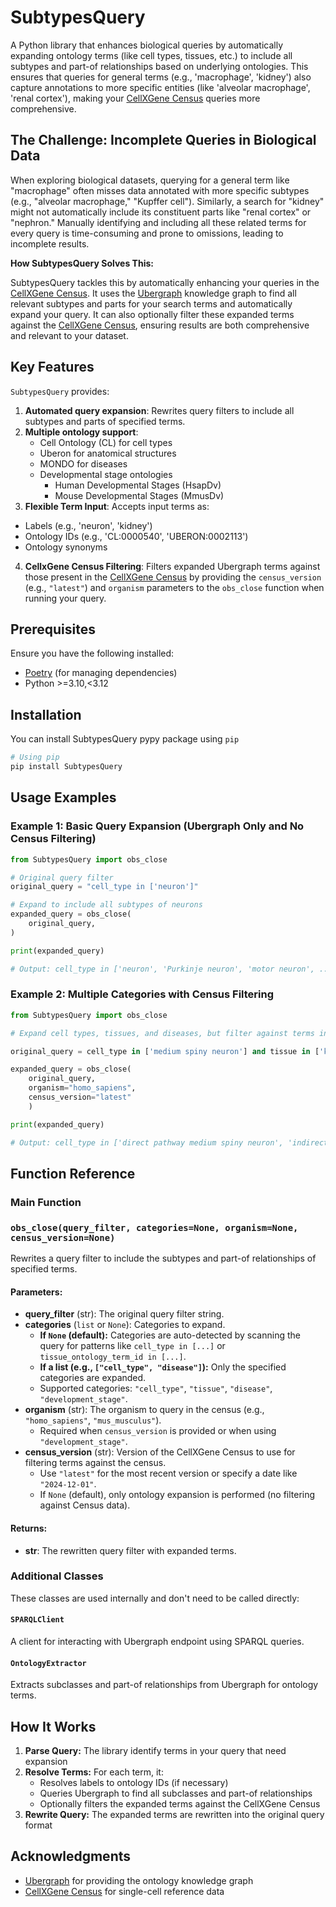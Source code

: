 # SubtypesQuery

A Python library that enhances biological queries by automatically expanding ontology terms (like cell types, tissues, etc.) to include all subtypes and part-of relationships based on underlying ontologies. This ensures that queries for general terms (e.g., 'macrophage', 'kidney') also capture annotations to more specific entities (like 'alveolar macrophage', 'renal cortex'), making your [CellXGene Census](https://chanzuckerberg.github.io/cellxgene-census/) queries more comprehensive.

## The Challenge: Incomplete Queries in Biological Data

When exploring biological datasets, querying for a general term like "macrophage" often misses data annotated with more specific subtypes (e.g., "alveolar macrophage," "Kupffer cell"). Similarly, a search for "kidney" might not automatically include its constituent parts like "renal cortex" or "nephron." Manually identifying and including all these related terms for every query is time-consuming and prone to omissions, leading to incomplete results.

**How SubtypesQuery Solves This:**

SubtypesQuery tackles this by automatically enhancing your queries in the [CellXGene Census](https://chanzuckerberg.github.io/cellxgene-census/). It uses the [Ubergraph](https://github.com/INCATools/ubergraph) knowledge graph to find all relevant subtypes and parts for your search terms and automatically expand your query.  It can also optionally filter these expanded terms against the [CellXGene Census](https://chanzuckerberg.github.io/cellxgene-census/), ensuring results are both comprehensive and relevant to your dataset.

## Key Features

`SubtypesQuery` provides:

1. **Automated query expansion**: Rewrites query filters to include all subtypes and parts of specified terms.
2. **Multiple ontology support**: 
   - Cell Ontology (CL) for cell types
   - Uberon for anatomical structures
   - MONDO for diseases
   - Developmental stage ontologies 
        - Human Developmental Stages (HsapDv)
        - Mouse Developmental Stages (MmusDv)
3. **Flexible Term Input**: Accepts input terms as:
  - Labels (e.g., 'neuron', 'kidney')
  - Ontology IDs (e.g., 'CL:0000540', 'UBERON:0002113')
  - Ontology synonyms
4. **CellxGene Census Filtering**: Filters expanded Ubergraph terms against those present in the [CellXGene Census](https://chanzuckerberg.github.io/cellxgene-census/) by providing the `census_version` (e.g., `"latest"`) and `organism` parameters to the `obs_close` function when running your query.

## Prerequisites

Ensure you have the following installed:

- [Poetry](https://python-poetry.org/docs/#installing-with-pipx) (for managing dependencies)
- Python >=3.10,<3.12

## Installation

You can install SubtypesQuery pypy package using `pip`

```bash
# Using pip
pip install SubtypesQuery

```

## Usage Examples

### Example 1: Basic Query Expansion (Ubergraph Only and No Census Filtering)

```python
from SubtypesQuery import obs_close

# Original query filter
original_query = "cell_type in ['neuron']"

# Expand to include all subtypes of neurons
expanded_query = obs_close(
    original_query,
)

print(expanded_query)

# Output: cell_type in ['neuron', 'Purkinje neuron', 'motor neuron', ...]
```

### Example 2: Multiple Categories with Census Filtering

```python
from SubtypesQuery import obs_close

# Expand cell types, tissues, and diseases, but filter against terms in the Census

original_query = cell_type in ['medium spiny neuron'] and tissue in ['kidney'] and disease in ['diabetes mellitus'] and development_stage in ['10-month-old stage']

expanded_query = obs_close(
    original_query,   
    organism="homo_sapiens",                              
    census_version="latest"   
    )

print(expanded_query)

# Output: cell_type in ['direct pathway medium spiny neuron', 'indirect pathway medium spiny neuron', 'medium spiny neuron'] and tissue in ['cortex of kidney', 'kidney', 'kidney blood vessel', 'renal medulla', 'renal papilla', 'renal pelvis'] and disease in ['type 1 diabetes mellitus', 'type 2 diabetes mellitus'] and development_stage in ['10-month-old stage']

```

## Function Reference
### Main Function

### `obs_close(query_filter, categories=None, organism=None, census_version=None)`

Rewrites a query filter to include the subtypes and part-of relationships of specified terms.

#### Parameters:

- **query_filter** (str): The original query filter string.
- **categories** (`list` or `None`): Categories to expand.
  - **If `None` (default):** Categories are auto-detected by scanning the query for patterns like `cell_type in [...]` or `tissue_ontology_term_id in [...]`.
  - **If a list (e.g., `["cell_type", "disease"]`):** Only the specified categories are expanded.
  - Supported categories: `"cell_type"`, `"tissue"`, `"disease"`, `"development_stage"`. 
- **organism** (str): The organism to query in the census (e.g., `"homo_sapiens"`, `"mus_musculus"`).
  - Required when `census_version` is provided or when using `"development_stage"`.
- **census_version** (str): Version of the CellXGene Census to use for filtering terms    against the census.
  - Use `"latest"` for the most recent version or specify a date like `"2024-12-01"`.
  - If `None` (default), only ontology expansion is performed (no filtering against Census data).

#### Returns:

- **str**: The rewritten query filter with expanded terms.

### Additional Classes

These classes are used internally and don't need to be called directly:

#### `SPARQLClient`

A client for interacting with Ubergraph endpoint using SPARQL queries.

#### `OntologyExtractor`

Extracts subclasses and part-of relationships from Ubergraph for ontology terms.

## How It Works

1. **Parse Query:** The library identify terms in your query that need expansion
2. **Resolve Terms:** For each term, it:
   - Resolves labels to ontology IDs (if necessary)
   - Queries Ubergraph to find all subclasses and part-of relationships
   - Optionally filters the expanded terms against the CellXGene Census
3. **Rewrite Query:** The expanded terms are rewritten into the original query format

## Acknowledgments

- [Ubergraph](https://github.com/INCATools/ubergraph) for providing the ontology knowledge graph
- [CellXGene Census](https://chanzuckerberg.github.io/cellxgene-census/) for single-cell reference data